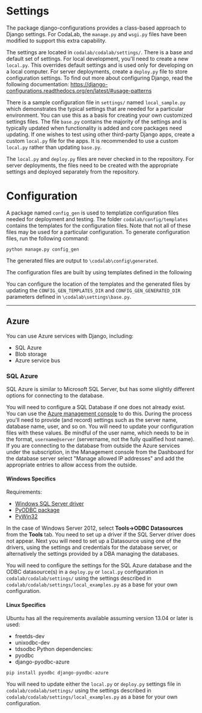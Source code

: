 # Settings

The package django-configurations provides a class-based approach to Django settings. For CodaLab, the `manage.py` and `wsgi.py` files have been modified to support this extra capability. 

The settings are located in `codalab/codalab/settings/`. There is a base and default set of settings. For local development, you'll need to create a new `local.py`. This overrides default settings and is used only for developing on a local computer. For server deployments, create a `deploy.py` file to store configuration settings. To find out more about configuring Django, read the following documentation: https://django-configurations.readthedocs.org/en/latest/#usage-patterns 

There is a sample configuration file in `settings/` named `local_sample.py` which demonstrates the typical settings that are needed for a particular environment. You can use this as a basis for creating your own customized settings files. The  file `base.py` contains the majority of the settings and is typically updated when functionality is added and core packages need updating. If one wishes to test using other third-party Django apps, create a custom `local.py` file for the apps. It is recommended to use a custom `local.py` rather than updating `base.py`.

The `local.py` and `deploy.py` files are never checked in to the repository. For server deployments, the files need to be created with the appropriate settings and deployed separately from the repository.

# Configuration

A package named `config_gen` is used to templatize configuration files needed for deployment and testing. The folder `codalab/config/templates` contains the templates for the configuration files. Note that not all of these files may be used for a particular configuration. To generate configuration files, run the following command:

`python manage.py config_gen`

The generated files are output to `\codalab\config\generated`.

The configuration files are built by using templates defined in the following 

You can configure the location of the templates and the generated files by updating the `CONFIG_GEN_TEMPLATES_DIR` and `CONFIG_GEN_GENERATED_DIR` parameters defined in `\codalab\settings\base.py`.

***

## Azure
You can use Azure services with Django, including:
- SQL Azure
- Blob storage
- Azure service bus

### SQL Azure 
SQL Azure is similar to Microsoft SQL Server, but has some slightly different options for connecting to the database.

You will need to configure a SQL Database if one does not already exist. You can use the [Azure management console](https://manage.windowsazure.com/) to do this. During the process you'll need to provide (and record) settings such as the server name, database name, user, and so on. You will need to update your configuration files with these values. Be mindful of the user name, which needs to be in the format, `username@server` (servername, not the fully qualified host name). If you are connecting to the database from outside the Azure services under the subscription, in the Management console from the Dashboard for the database server select "Manage allowed IP addresses" and add the appropriate entries to allow access from the outside.

#### Windows Specifics
Requirements:
* [Windows SQL Server driver](http://www.microsoft.com/en-us/download/details.aspx?id=36434)
* [PyODBC package](http://code.google.com/p/pyodbc/)
* [PyWin32](http://starship.python.net/crew/mhammond/win32/Downloads.html)

In the case of Windows Server 2012, select **Tools->ODBC Datasources** from the **Tools** tab. You need to set up a driver if the SQL Server driver does not appear. Next you will need to set up a Datasource using one of the drivers, using the settings and credentials for the database server, or alternatively the settings provided by a DBA managing the databases.

You will need to configure the settings for the SQL Azure database and the ODBC datasource(s) in a `deploy.py` or `local.py` configuration in `codalab/codalab/settings/` using the settings described in `codalab/codalab/settings/local_examples.py` as a base for your own configuration.

#### Linux Specifics
Ubuntu has all the requirements available assuming version 13.04 or later is used:
* freetds-dev
* unixodbc-dev
* tdsodbc
Python dependencies:
* pyodbc
* django-pyodbc-azure

`pip install pyodbc django-pyodbc-azure`

You will need to update either the `local.py` or `deploy.py` settings file in `codalab/codalab/settings/` using the settings described in `codalab/codalab/settings/local_examples.py` as a base for your own configuration.
